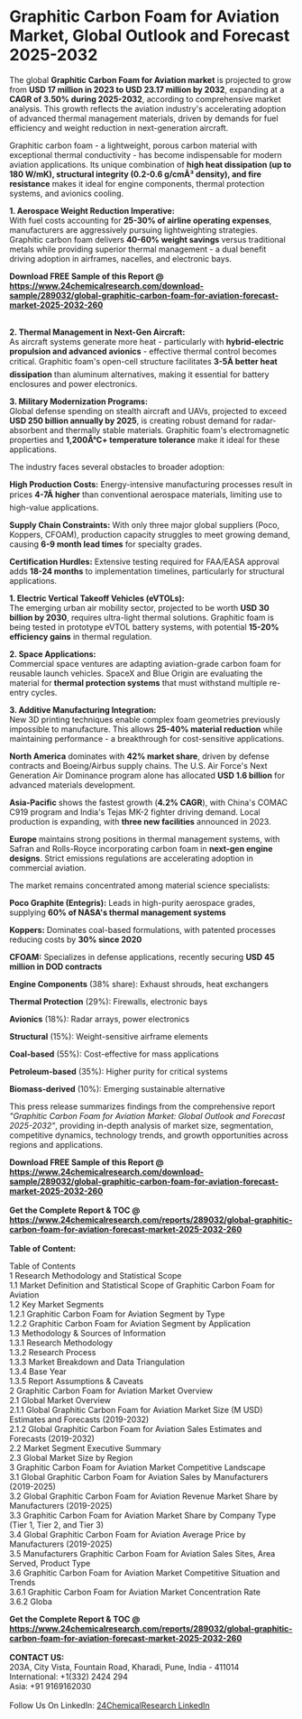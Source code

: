 <h1>Graphitic Carbon Foam for Aviation Market, Global Outlook and Forecast 2025-2032</h1><p>The global <strong>Graphitic Carbon Foam for Aviation market</strong> is projected to grow from <strong>USD 17 million in 2023 to USD 23.17 million by 2032</strong>, expanding at a <strong>CAGR of 3.50% during 2025-2032</strong>, according to comprehensive market analysis. This growth reflects the aviation industry's accelerating adoption of advanced thermal management materials, driven by demands for fuel efficiency and weight reduction in next-generation aircraft.</p><p>Graphitic carbon foam - a lightweight, porous carbon material with exceptional thermal conductivity - has become indispensable for modern aviation applications. Its unique combination of <strong>high heat dissipation (up to 180 W/mK), structural integrity (0.2-0.6 g/cmÂ³ density), and fire resistance</strong> makes it ideal for engine components, thermal protection systems, and avionics cooling.</p><p><strong>1. Aerospace Weight Reduction Imperative:</strong><br>
With fuel costs accounting for <strong>25-30% of airline operating expenses</strong>, manufacturers are aggressively pursuing lightweighting strategies. Graphitic carbon foam delivers <strong>40-60% weight savings</strong> versus traditional metals while providing superior thermal management - a dual benefit driving adoption in airframes, nacelles, and electronic bays.</p><div><b>Download FREE Sample of this Report @ 
            <a href="https://www.24chemicalresearch.com/download-sample/289032/global-graphitic-carbon-foam-for-aviation-forecast-market-2025-2032-260">
            https://www.24chemicalresearch.com/download-sample/289032/global-graphitic-carbon-foam-for-aviation-forecast-market-2025-2032-260</a></b></div><br><p><strong>2. Thermal Management in Next-Gen Aircraft:</strong><br>
As aircraft systems generate more heat - particularly with <strong>hybrid-electric propulsion and advanced avionics</strong> - effective thermal control becomes critical. Graphitic foam's open-cell structure facilitates <strong>3-5Ã better heat dissipation</strong> than aluminum alternatives, making it essential for battery enclosures and power electronics.</p><p><strong>3. Military Modernization Programs:</strong><br>
Global defense spending on stealth aircraft and UAVs, projected to exceed <strong>USD 250 billion annually by 2025</strong>, is creating robust demand for radar-absorbent and thermally stable materials. Graphitic foam's electromagnetic properties and <strong>1,200Â°C+ temperature tolerance</strong> make it ideal for these applications.</p><p>The industry faces several obstacles to broader adoption:</p><p><strong>High Production Costs:</strong> Energy-intensive manufacturing processes result in prices <strong>4-7Ã higher</strong> than conventional aerospace materials, limiting use to high-value applications.</p><p><strong>Supply Chain Constraints:</strong> With only three major global suppliers (Poco, Koppers, CFOAM), production capacity struggles to meet growing demand, causing <strong>6-9 month lead times</strong> for specialty grades.</p><p><strong>Certification Hurdles:</strong> Extensive testing required for FAA/EASA approval adds <strong>18-24 months</strong> to implementation timelines, particularly for structural applications.</p><p><strong>1. Electric Vertical Takeoff Vehicles (eVTOLs):</strong><br>
The emerging urban air mobility sector, projected to be worth <strong>USD 30 billion by 2030</strong>, requires ultra-light thermal solutions. Graphitic foam is being tested in prototype eVTOL battery systems, with potential <strong>15-20% efficiency gains</strong> in thermal regulation.</p><p><strong>2. Space Applications:</strong><br>
Commercial space ventures are adapting aviation-grade carbon foam for reusable launch vehicles. SpaceX and Blue Origin are evaluating the material for <strong>thermal protection systems</strong> that must withstand multiple re-entry cycles.</p><p><strong>3. Additive Manufacturing Integration:</strong><br>
New 3D printing techniques enable complex foam geometries previously impossible to manufacture. This allows <strong>25-40% material reduction</strong> while maintaining performance - a breakthrough for cost-sensitive applications.</p><p><strong>North America</strong> dominates with <strong>42% market share</strong>, driven by defense contracts and Boeing/Airbus supply chains. The U.S. Air Force's Next Generation Air Dominance program alone has allocated <strong>USD 1.6 billion</strong> for advanced materials development.</p><p><strong>Asia-Pacific</strong> shows the fastest growth (<strong>4.2% CAGR</strong>), with China's COMAC C919 program and India's Tejas MK-2 fighter driving demand. Local production is expanding, with <strong>three new facilities</strong> announced in 2023.</p><p><strong>Europe</strong> maintains strong positions in thermal management systems, with Safran and Rolls-Royce incorporating carbon foam in <strong>next-gen engine designs</strong>. Strict emissions regulations are accelerating adoption in commercial aviation.</p><p>The market remains concentrated among material science specialists:</p><p><strong>Poco Graphite (Entegris):</strong> Leads in high-purity aerospace grades, supplying <strong>60% of NASA's thermal management systems</strong></p><p><strong>Koppers:</strong> Dominates coal-based formulations, with patented processes reducing costs by <strong>30% since 2020</strong></p><p><strong>CFOAM:</strong> Specializes in defense applications, recently securing <strong>USD 45 million in DOD contracts</strong></p><p><strong>Engine Components</strong> (38% share): Exhaust shrouds, heat exchangers</p><p><strong>Thermal Protection</strong> (29%): Firewalls, electronic bays</p><p><strong>Avionics</strong> (18%): Radar arrays, power electronics</p><p><strong>Structural</strong> (15%): Weight-sensitive airframe elements</p><p><strong>Coal-based</strong> (55%): Cost-effective for mass applications</p><p><strong>Petroleum-based</strong> (35%): Higher purity for critical systems</p><p><strong>Biomass-derived</strong> (10%): Emerging sustainable alternative</p><p>This press release summarizes findings from the comprehensive report <em>"Graphitic Carbon Foam for Aviation Market: Global Outlook and Forecast 2025-2032"</em>, providing in-depth analysis of market size, segmentation, competitive dynamics, technology trends, and growth opportunities across regions and applications.</p><div><b>Download FREE Sample of this Report @ 
            <a href="https://www.24chemicalresearch.com/download-sample/289032/global-graphitic-carbon-foam-for-aviation-forecast-market-2025-2032-260">
            https://www.24chemicalresearch.com/download-sample/289032/global-graphitic-carbon-foam-for-aviation-forecast-market-2025-2032-260</a></b></div><br><div><b>Get the Complete Report & TOC @ 
            <a href="https://www.24chemicalresearch.com/reports/289032/global-graphitic-carbon-foam-for-aviation-forecast-market-2025-2032-260">
            https://www.24chemicalresearch.com/reports/289032/global-graphitic-carbon-foam-for-aviation-forecast-market-2025-2032-260</a></b></div><br>
            <b>Table of Content:</b><p>Table of Contents<br />
1 Research Methodology and Statistical Scope<br />
1.1 Market Definition and Statistical Scope of Graphitic Carbon Foam for Aviation<br />
1.2 Key Market Segments<br />
1.2.1 Graphitic Carbon Foam for Aviation Segment by Type<br />
1.2.2 Graphitic Carbon Foam for Aviation Segment by Application<br />
1.3 Methodology & Sources of Information<br />
1.3.1 Research Methodology<br />
1.3.2 Research Process<br />
1.3.3 Market Breakdown and Data Triangulation<br />
1.3.4 Base Year<br />
1.3.5 Report Assumptions & Caveats<br />
2 Graphitic Carbon Foam for Aviation Market Overview<br />
2.1 Global Market Overview<br />
2.1.1 Global Graphitic Carbon Foam for Aviation Market Size (M USD) Estimates and Forecasts (2019-2032)<br />
2.1.2 Global Graphitic Carbon Foam for Aviation Sales Estimates and Forecasts (2019-2032)<br />
2.2 Market Segment Executive Summary<br />
2.3 Global Market Size by Region<br />
3 Graphitic Carbon Foam for Aviation Market Competitive Landscape<br />
3.1 Global Graphitic Carbon Foam for Aviation Sales by Manufacturers (2019-2025)<br />
3.2 Global Graphitic Carbon Foam for Aviation Revenue Market Share by Manufacturers (2019-2025)<br />
3.3 Graphitic Carbon Foam for Aviation Market Share by Company Type (Tier 1, Tier 2, and Tier 3)<br />
3.4 Global Graphitic Carbon Foam for Aviation Average Price by Manufacturers (2019-2025)<br />
3.5 Manufacturers Graphitic Carbon Foam for Aviation Sales Sites, Area Served, Product Type<br />
3.6 Graphitic Carbon Foam for Aviation Market Competitive Situation and Trends<br />
3.6.1 Graphitic Carbon Foam for Aviation Market Concentration Rate<br />
3.6.2 Globa</p><div><b>Get the Complete Report & TOC @ 
            <a href="https://www.24chemicalresearch.com/reports/289032/global-graphitic-carbon-foam-for-aviation-forecast-market-2025-2032-260">
            https://www.24chemicalresearch.com/reports/289032/global-graphitic-carbon-foam-for-aviation-forecast-market-2025-2032-260</a></b></div><br><b>CONTACT US:</b><br>
            203A, City Vista, Fountain Road, Kharadi, Pune, India - 411014<br>
            International: +1(332) 2424 294<br>
            Asia: +91 9169162030 <br><br>
            Follow Us On LinkedIn: <a href="https://www.linkedin.com/company/24chemicalresearch/">24ChemicalResearch LinkedIn</a>